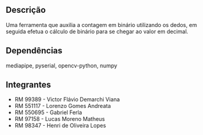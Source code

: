 ## Descrição
Uma ferramenta que auxilia a contagem em binário utilizando os dedos, em seguida efetua o cálculo de binário para se chegar ao valor em decimal.

## Dependências
mediapipe, pyserial, opencv-python, numpy

## Integrantes

- RM 99389 - Victor Flávio Demarchi Viana
- RM 551117 - Lorenzo Gomes Andreata
- RM 550695 - Gabriel Ferla
- RM 97158 - Lucas Moreno Matheus
- RM 98347 - Henri de Oliveira Lopes